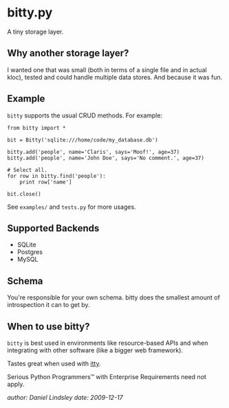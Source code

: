 bitty.py
========

A tiny storage layer.


Why another storage layer?
--------------------------

I wanted one that was small (both in terms of a single file and in actual kloc),
tested and could handle multiple data stores. And because it was fun.

Example
-------

`bitty` supports the usual CRUD methods. For example:

    from bitty import *
    
    bit = Bitty('sqlite:///home/code/my_database.db')
    
    bitty.add('people', name='Claris', says='Moof!', age=37)
    bitty.add('people', name='John Doe', says='No comment.', age=37)
    
    # Select all.
    for row in bitty.find('people'):
        print row['name']
    
    bit.close()

See `examples/` and `tests.py` for more usages.


Supported Backends
------------------

* SQLite
* Postgres
* MySQL


Schema
------

You're responsible for your own schema. bitty does the smallest amount of
introspection it can to get by.


When to use bitty?
------------------

`bitty` is best used in environments like resource-based APIs and when 
integrating with other software (like a bigger web framework).

Tastes great when used with [itty][1].

Serious Python Programmers™ with Enterprise Requirements need not apply.

[1]: http://github.com/toastdriven/itty

*author: Daniel Lindsley*
*date: 2009-12-17*
